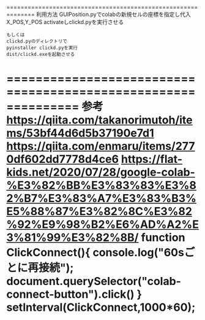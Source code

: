 ==============================================================
利用方法
	GUIPosition.pyでcolabの新規セルの座標を指定し代入
	X_POS,Y_POS
	activateしclickd.pyを実行させる

	もしくは
	clickd.pyのディレクトリで
	pyinstaller clickd.pyを実行
	dist/clickd.exeを起動させる

==============================================================
参考
	https://qiita.com/takanorimutoh/items/53bf44d6d5b37190e7d1
	https://qiita.com/enmaru/items/2770df602dd7778d4ce6
	https://flat-kids.net/2020/07/28/google-colab-%E3%82%BB%E3%83%83%E3%82%B7%E3%83%A7%E3%83%B3%E5%88%87%E3%82%8C%E3%82%92%E9%98%B2%E6%AD%A2%E3%81%99%E3%82%8B/
	function ClickConnect(){
	  console.log("60sごとに再接続");
	  document.querySelector("colab-connect-button").click()
	}
	setInterval(ClickConnect,1000*60);
==============================================================
